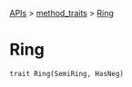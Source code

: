 [APIs](../index.md) > [method_traits](./index.md) > [Ring]()

# Ring

```
trait Ring(SemiRing, HasNeg)
```
